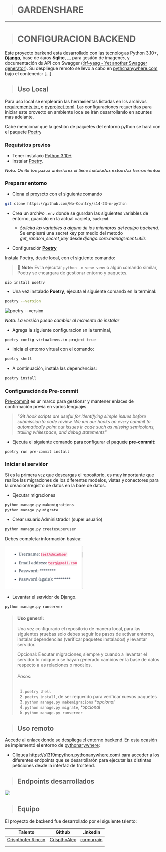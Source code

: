 > # GARDENSHARE
---------------------------------------
> # CONFIGURACION BACKEND

Este proyecto backend esta desarrollado con las tecnologias Python 3.10+, **[Django](https://www.djangoproject.com/)**,
base de datos **Sqlite**, [...]() para gestión de imagenes, y documentación de API
con Swagger ([drf-yasg - Yet another Swagger generator](https://drf-yasg.readthedocs.io/en/stable/readme.html)). Su
despliegue remoto se llevo a cabo en [pythonanywhere.com](https:www.pythonanywhere.com)
bajo el contenedor [...].

> ## Uso Local
Para uso local se emplearán las herramientas listadas en los archivos [requirements.txt](requirements.txt),
o [pyproject.toml](pyproject.toml). Las configuraciones requeridas para iniciar este proyecto en ambiente local se irán
desarrollando en apuntes mas adelante.

Cabe mencionar que la gestión de paquetes del entorno python se hará con el paquete [Poetry](https://pypi.org/project/poetry/)

### Requisitos previos

* Tener instalado [Python 3.10+](https://www.python.org/downloads/)
* Instalar [Poetry](https://pypi.org/project/poetry/).

_Nota: Omitir los pasos anteriores si tiene instaladas estas dos herramientas_

### Preparar entorno

* Clona el proyecto con el siguiente comando
````sh
git clone https://github.com/No-Country/s14-23-m-python
````

* Crea un archivo `.env` donde se guardan las siguientes variables de entorno, guardalo en la actual carpeta, `backend`.
  * _Solicita las variables a alguno de los miembros del equipo backend_. Se empleará una secret key por medio del metodo *_get_random_secret_key_* desde *_django.core.management.utils_*

* Configuración **[Poetry](https://pypi.org/project/poetry/)**

Instala Poetry, desde local, con el siguiente comando:

> 📝 **Note:** Evita ejecutar `python -m venv venv` o algún comando similar, Poetry se encargara de gestionar entorno y paquetes.

```
pip install poetry
```

* Una vez instalado **Poetry**, ejecuta el siguiente comando en la terminal:
````sh
poetry --version
````
![poetry --version](../assets/images/poetry-version.png)

_Nota: La versión puede cambiar al momento de instalar_

* Agrega la siguiente configuracion en la terminal,

```sh
poetry config virtualenvs.in-project true
```

* Inicia el entorno virtual con el comando:

````sh
poetry shell
````

* A continuación, instala las dependencias:

```sh
poetry install
```

### Configuración de Pre-commit
[Pre-commit](https://pre-commit.com/) es un marco para gestionar y mantener enlaces de confirmación previa en varios lenguajes.

> _"Git hook scripts are useful for identifying simple issues before submission to code review. We run our hooks on every
commit to automatically point out issues in code such as missing semicolons, trailing whitespace, and debug statements"_

* Ejecuta el siguiente comando para configurar el paquete **pre-commit**:

```sh
poetry run pre-commit install
```

### Iniciar el servidor

Si es la primera vez que descargas el repositorio, es muy importante que realice las migraciones de los diferentes
modelos, vistas y conectores para la creación/registro de datos en la base de datos.

* Ejecutar migraciones

````sh
python manage.py makemigrations
python manage.py migrate
````
* Crear usuario Administrador (super usuario)

````sh
python manage.py createsuperuser
````

Debes completar información basica:

<img src="assets/images/admin_setup.png" width="250" height="auto">

* Levantar el servidor de Django.

```sh
python manage.py runserver
```
> #### Uso general:
> Una vez configurado el repositorio de manera local, para las siguientes pruebas solo debes seguir los
> pasos de activar entorno, instalar dependencias (verificar paquetes instalados) y levantar servidor.
>
> Opcional: Ejecutar migraciones, siempre y cuando al levantar el servidor lo indique o se hayan generado cambios en la
> base de datos respecto a las relaciones o modelos.
>
> ###### Pasos:
> 1) ```poetry shell```
> 2) ```poetry install```, de ser requerido para verificar nuevos paquetes
> 3) ```python manage.py makemigrations``` *_opcional_
> 4) ```python manage.py migrate```, *_opcional_
> 5) ```python manage.py runserver```


> ## Uso remoto

Accede al enlace donde se despliega el entorno backend. En esta ocasión se implementó el entorno de
[pythonanywhere](https://www.pythonanywhere.com/):

* Cliquea https://s1319mpython.pythonanywhere.com/ para acceder a los diferentes endpoints que se desarrollarón para
ejecutar las distintas peticiones desde la interfaz de frontend.

> ## Endpoints desarrollados
<img src="assets/images/enpoints_API_list.png" width="350" height="auto">

> ## Equipo

El proyecto de backend fue desarrollado por el siguiente talento:


| Talento                | Github                                              | Linkedin                                                                 |
|------------------------|-----------------------------------------------------|--------------------------------------------------------------------------|
| [Crispthofer Rincon]() | [CrispthoAlex](https://github.com/CrispthoAlex)     | [carmurrain](https://www.linkedin.com/in/carmurrain)                     |
| []()  | [](https://github.com/)           | [](https://www.linkedin.com/in/)                                 |
| []()       | [](https://github.com/) | [](https://www.linkedin.com/in/)             |
